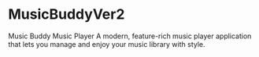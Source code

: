 # MusicBuddyVer2
 Music Buddy Music Player  A modern, feature-rich music player application that lets you manage and enjoy your music library with style.
